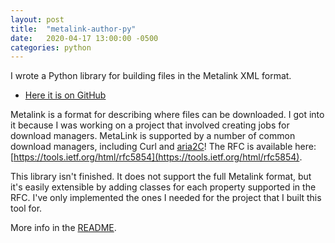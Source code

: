 ```yaml
---
layout: post
title:  "metalink-author-py"
date:   2020-04-17 13:00:00 -0500
categories: python
---
```


I wrote a Python library for building files in the Metalink XML format.

* [Here it is on GitHub](https://github.com/jakekara/metalink-author-py)

Metalink is a format for describing where files can be downloaded. I got into it because I was working on a project that involved creating jobs for download managers. MetaLink is supported by a number of common download managers, including Curl and [aria2C](https://aria2.github.io/manual/en/html/aria2c.html)! The RFC is available here: [https://tools.ietf.org/html/rfc5854](https://tools.ietf.org/html/rfc5854).

This library isn't finished. It does not support the full Metalink format, but it's easily extensible by adding classes for each property supported in the RFC. I've only implemented the ones I needed for the project that I built this tool for. 

More info in the [README](https://github.com/jakekara/metalink-author-py).